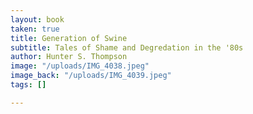 ```yaml
---
layout: book
taken: true
title: Generation of Swine
subtitle: Tales of Shame and Degredation in the '80s
author: Hunter S. Thompson
image: "/uploads/IMG_4038.jpeg"
image_back: "/uploads/IMG_4039.jpeg"
tags: []

---
```

